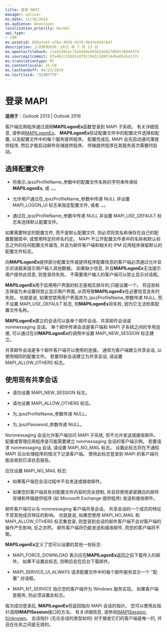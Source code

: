 ```yaml
---
title: 登录 MAPI
manager: soliver
ms.date: 11/16/2014
ms.audience: Developer
localization_priority: Normal
api_type:
- COM
ms.assetid: 05bafe43-a78a-4659-92f0-0b4fe444c64f
description: 上次修改时间：2011 年 7 月 23 日
ms.openlocfilehash: cce43301ac73a5646e263b2ab92700e57804637d
ms.sourcegitcommit: 8fe462c32b91c87911942c188f3445e85a54137c
ms.translationtype: MT
ms.contentlocale: zh-CN
ms.lasthandoff: 04/23/2019
ms.locfileid: "32307775"
---
```

# <a name="logging-on-to-mapi"></a>登录 MAPI
 
**适用于**：Outlook 2013 | Outlook 2016 
  
客户端应用程序通过调用**MAPILogonEx**函数登录到 MAPI 子系统。 有关详细信息, 请参阅[MAPILogonEx](mapilogonex.md)。 **MAPILogonEx**验证配置文件中的配置文件选择和配置, 以及配置文件中的每个服务提供程序。 配置完成后, MAPI 会先启动通讯簿提供程序, 然后才能启动邮件存储提供程序。 传输提供程序在其服务首次需要时启动。 
  
## <a name="choose-a-profile"></a>选择配置文件
  
- 将表示_lpszProfileName_参数中的配置文件名称的字符串传递给**MAPILogonEx**, 或 .。。
    
- 允许用户通过在_lpszProfileName_参数中传递 NULL 并设置 MAPI_LOGON_UI 标志来指定配置文件, 或者 .。。 

- 通过在_lpszProfileName_参数中传递 NULL 并设置 MAPI_USE_DEFAULT 标志来选择默认配置文件。 
    
如果需要特定的配置文件, 而不是默认配置文件, 则必须将其名称保存在自己的配置数据库中, 或使用特定的命名约定。 MAPI 不公开配置文件表中的名称和默认标志之外的任何配置文件属性, 并且为邮件客户端和相关的 IPM 应用程序保留默认的配置文件标志。
  
向**MAPILogonEx**提供部分配置文件或提供程序配置信息的客户端必须通过允许显示对话框来提示用户输入其他数据。 如果缺少信息, 并且**MAPILogonEx**无法提示用户提供此信息, 则登录将失败。 不需要用户输入的客户端可以禁止显示对话框。 
  
**MAPILogonEx**用于启用用户界面的标志是相互排斥的;只能设置一个。 将这些标志保留为未设置将禁止显示用户界面, 从而导致**MAPILogonEx**在必要信息丢失时失败。 也就是说, 如果您禁用用户界面并为_lpszProfileName_参数传递 NULL, 而不设置 MAPI_USE_DEFAULT 标志, 则**MAPILogonEx**将失败, 因为它无法检索配置文件名称。 
  
**MAPILogonEx**建立的会话可以是单个邮件会话、共享邮件会话或 nonmessaging 会话。 单个邮件传递会话是客户端和 MAPI 子系统之间的专用连接, 可以通过在对**MAPILogonEx**的调用中设置 MAPI_NEW_SESSION 标志建立。
  
共享邮件会话是多个邮件客户端可以使用的连接。 通常为客户端建立共享会话, 以使用相同的配置文件。 若要将新会话建立为共享会话, 请设置 MAPI_ALLOW_OTHERS 标志。 
  
## <a name="use-an-existing-shared-session"></a>使用现有共享会话
  
- 请勿设置 MAPI_NEW_SESSION 标志。
    
- 请勿设置 MAPI_ALLOW_OTHERS 标志。
    
- 为_lpszProfileName_参数传递 NULL。 
    
- 为_lpszPassword_参数传递 NULL。 
    
Nonmessaging 会话允许客户端访问 MAPI 子系统, 但不允许发送或接收邮件。 配置或管理应用程序是可能需要建立 nonmessaging 会话的客户端示例。 若要请求 nonmessaging 会话, 请设置 MAPI_NO_MAIL 标志。 设置此标志将在不通知 MAPI 后台处理程序的情况下记录客户端。 使用此标志登录到 MAPI 的客户端可能会收到已读状态报告。
  
应仅设置 MAPI_NO_MAIL 标志:
  
- 如果客户端在会话过程中不会发送或接收邮件。
    
- 如果您的客户端具有对配置文件内容的完全控制, 并且将使用紧密耦合的邮件存储和传输提供程序 (如 Microsoft Exchange 提供程序) 发送和接收邮件。
    
邮件客户端可以与 nonmessaging 客户端共享会话。 共享会话的一个成员的特征不受其他成员特征的影响。 也就是说, 如果您使用 MAPI_NO_MAIL 和 MAPI_ALLOW_OTHERS 标志集登录, 则登录到会话的邮件客户端不会对客户端的操作产生影响, 反之亦然。 邮件客户端将仍能发送和接收邮件, 而您的客户端将不能。
  
**MAPILogonEx**定义了您可以设置的其他一些标志: 
  
- MAPI_FORCE_DOWNLOAD 表示应在**MAPILogonEx**返回之前下载传入的邮件。 如果不设置此标志, 则稍后会在后台下载邮件。 
    
- MAPI_SERVICE_UI_ALWAYS 请求配置文件中的每个邮件服务显示一个 "配置" 对话框。
    
- MAPI_NT_SERVICE 指示您的客户端作为 Windows 服务实现。 如果客户端是服务, 则必须设置此标志。
    
每次成功登录后, **MAPILogonEx**将返回指向 MAPI 会话的指针。 您可以使用此指针调用**IMAPISession**接口的方法。 有关详细信息, 请参阅[IMAPISession: IUnknown](imapisessioniunknown.md)。 会话指针 (无论会话的类型如何) 对于接收它们的客户端是唯一的, 并且在任务之间是无效的。
  

